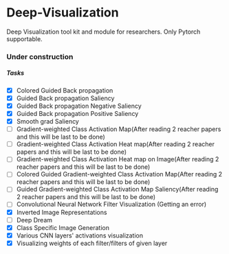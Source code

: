 # Deep-Visualization
Deep Visualization tool kit and module for researchers. Only Pytorch supportable.

### Under construction

##### Tasks
- [x] Colored Guided Back propagation
- [x] Guided Back propagation Saliency
- [x] Guided Back propagation Negative Saliency
- [x] Guided Back propagation Positive Saliency
- [x] Smooth grad Saliency
- [ ] Gradient-weighted Class Activation Map(After reading 2 reacher papers and this will be last to be done)
- [ ] Gradient-weighted Class Activation Heat map(After reading 2 reacher papers and this will be last to be done)
- [ ] Gradient-weighted Class Activation Heat map on Image(After reading 2 reacher papers and this will be last to be done)
- [ ] Colored Guided Gradient-weighted Class Activation Map(After reading 2 reacher papers and this will be last to be done)
- [ ] Guided Gradient-weighted Class Activation Map Saliency(After reading 2 reacher papers and this will be last to be done)
- [ ] Convolutional Neural Network Filter Visualization (Getting an error)
- [x] Inverted Image Representations
- [ ] Deep Dream
- [x] Class Specific Image Generation
- [x] Various CNN layers' activations visualization
- [x] Visualizing weights of each filter/filters of given layer

